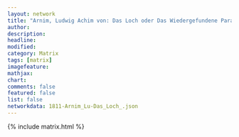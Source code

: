 ```yaml
---
layout: network
title: "Arnim, Ludwig Achim von: Das Loch oder Das Wiedergefundene Paradies (1811)"
author:
description:
headline:
modified:
category: Matrix
tags: [matrix]
imagefeature: 
mathjax: 
chart: 
comments: false
featured: false
list: false
networkdata: 1811-Arnim_Lu-Das_Loch_.json
---
```

{% include matrix.html %}
